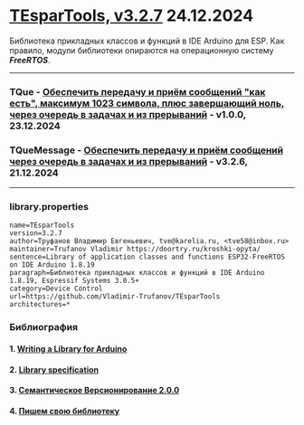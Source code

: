 # [TEsparTools, v3.2.7]() 24.12.2024 

Библиотека прикладных классов и функций в IDE Arduino для ESP. Как правило, модули библиотеки опираются на операционную систему ***FreeRTOS***.

---

### TQue - [Обеспечить передачу и приём сообщений "как есть", максимум 1023 символа, плюс завершающий ноль, через очередь в задачах и из прерываний](extras/TQue.md) - v1.0.0, 23.12.2024 

### TQueMessage - [Обеспечить передачу и приём сообщений через очередь в задачах и из прерываний](extras/TQueMessage.md) - v3.2.6, 21.12.2024 

---

### library.properties

```
name=TEsparTools
version=3.2.7
author=Труфанов Владимир Евгеньевич, tve@karelia.ru, <tve58@inbox.ru>
maintainer=Trufanov Vladimir https://doortry.ru/kroshki-opyta/
sentence=Library of application classes and functions ESP32-FreeRTOS on IDE Arduino 1.8.19
paragraph=Библиотека прикладных классов и функций в IDE Arduino 1.8.19, Espressif Systems 3.0.5+
category=Device Control
url=https://github.com/Vladimir-Trufanov/TEsparTools
architectures=*
```
### Библиография

#### 1. [Writing a Library for Arduino](https://docs.arduino.cc/learn/contributions/arduino-creating-library-guide/)

#### 2. [Library specification](https://arduino.github.io/arduino-cli/1.1/library-specification/)

#### 3. [Семантическое Версионирование 2.0.0](https://semver.org/lang/ru/)

#### 4. [Пишем свою библиотеку](https://alexgyver.ru/lessons/library-writing/)

